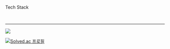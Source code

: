 Tech Stack

<br>
<hr>
<img src="https://img.shields.io/badge/React-61DAFB?logo=React">

[![Solved.ac
프로필](http://mazassumnida.wtf/api/generate_badge?boj={tkdgh990612@naver.com})](https://solved.ac/{handle})
